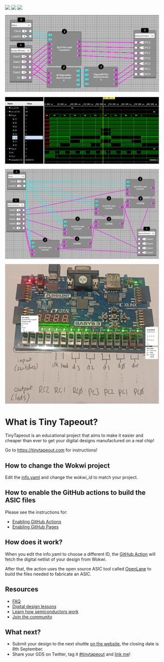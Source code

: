 ![](../../workflows/gds/badge.svg) ![](../../workflows/docs/badge.svg) ![](../../workflows/wokwi_test/badge.svg)
 
![Chip overview](https://github.com/aiunderstand/tt04-balanced-ternary-counter-and-radix-convertor/blob/main/overview.png)

![Vivado simulation results](https://github.com/aiunderstand/tt04-balanced-ternary-counter-and-radix-convertor/blob/main/vivado_simulation_result.png)

![Counter design](https://github.com/aiunderstand/tt04-balanced-ternary-counter-and-radix-convertor/blob/main/counter_design.png)

![FPGA test](https://github.com/aiunderstand/tt04-balanced-ternary-counter-and-radix-convertor/blob/main/basys3_fpga.jpg)
# What is Tiny Tapeout?

TinyTapeout is an educational project that aims to make it easier and cheaper than ever to get your digital designs manufactured on a real chip!

Go to https://tinytapeout.com for instructions!

## How to change the Wokwi project

Edit the [info.yaml](info.yaml) and change the wokwi_id to match your project.

## How to enable the GitHub actions to build the ASIC files

Please see the instructions for:

- [Enabling GitHub Actions](https://tinytapeout.com/faq/#when-i-commit-my-change-the-gds-action-isnt-running)
- [Enabling GitHub Pages](https://tinytapeout.com/faq/#my-github-action-is-failing-on-the-pages-part)

## How does it work?

When you edit the info.yaml to choose a different ID, the [GitHub Action](.github/workflows/gds.yaml) will fetch the digital netlist of your design from Wokwi.

After that, the action uses the open source ASIC tool called [OpenLane](https://www.zerotoasiccourse.com/terminology/openlane/) to build the files needed to fabricate an ASIC.

## Resources

- [FAQ](https://tinytapeout.com/faq/)
- [Digital design lessons](https://tinytapeout.com/digital_design/)
- [Learn how semiconductors work](https://tinytapeout.com/siliwiz/)
- [Join the community](https://discord.gg/rPK2nSjxy8)

## What next?

- Submit your design to the next shuttle [on the website](https://tinytapeout.com/#submit-your-design), the closing date is 8th September.
- Share your GDS on Twitter, tag it [#tinytapeout](https://twitter.com/hashtag/tinytapeout?src=hashtag_click) and [link me](https://twitter.com/matthewvenn)!
